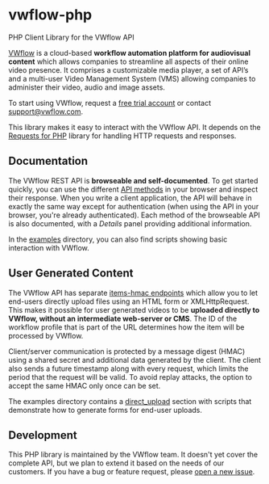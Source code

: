 # vwflow-php
PHP Client Library for the VWflow API

[VWflow](https://vwflow.com) is a cloud-based **workflow automation platform for audiovisual content** which allows companies to streamline all aspects of their online video presence. It comprises a customizable media player, a set of API’s and a multi-user Video Management System (VMS) allowing companies to administer their video, audio and image assets.

To start using VWflow, request a [free trial account](https://www.rambla.be/request-your-free-trial/) or contact support@vwflow.com.

This library makes it easy to interact with the VWflow API. It depends on the [Requests for PHP](https://github.com/rmccue/Requests) library for handling HTTP requests and responses.

## Documentation
The VWflow REST API is **browseable and self-documented**. To get started quickly, you can use the different [API methods](https://vwflow.com/api/v1/) in your browser and inspect their response. When you write a client application, the API will behave in exactly the same way except for authentication (when using the API in your browser, you're already authenticated). Each method of the browseable API is also documented, with a *Details* panel providing additional information.

In the [examples](https://github.com/vwflow/vwflow-php/tree/master/examples) directory, you can also find scripts showing basic interaction with VWflow.

## User Generated Content
The VWflow API has separate [items-hmac endpoints](https://vwflow.com/help/api_direct_uploads/) which allow you to let end-users directly upload files using an HTML form or XMLHttpRequest. This makes it possible for user generated videos to be **uploaded directly to VWflow, without an intermediate web-server or CMS**. The ID of the workflow profile that is part of the URL determines how the item will be processed by VWflow.

Client/server communication is protected by a message digest (HMAC) using a shared secret and additional data generated by the client. The client also sends a future timestamp along with every request, which limits the period that the request will be valid. To avoid replay attacks, the option to accept the same HMAC only once can be set.

The examples directory contains a [direct_upload](https://github.com/vwflow/vwflow-php/tree/master/examples/direct_upload) section with scripts that demonstrate how to generate forms for end-user uploads.

## Development
This PHP library is maintained by the VWflow team. It doesn't yet cover the complete API, but we plan to extend it based on the needs of our customers. If you have a bug or feature request, please [open a new issue](https://github.com/vwflow/vwflow-php/issues/new).